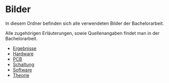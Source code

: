 # Bilder

In diesem Ordner befinden sich alle verwendeten Bilder der Bachelorarbeit.

Alle zugehörigen Erläuterungen, sowie Quellenangaben findet man in der Bachelorarbeit.

* [Ergebnisse](Ergebnisse)
* [Hardware](Hardware)
* [PCB](PCB)
* [Schaltung](Schaltung)
* [Software](Software)
* [Theorie](Theorie)